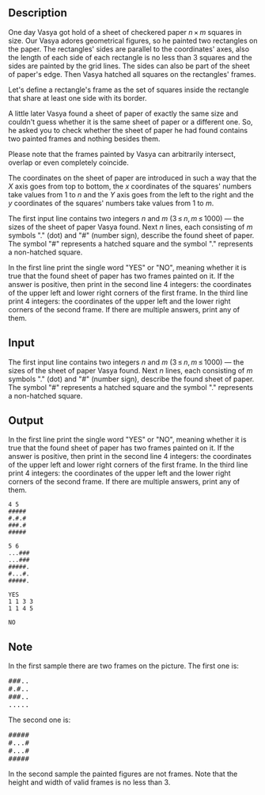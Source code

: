 ## Description

<div><p>One day Vasya got hold of a sheet of checkered paper <span class="tex-span"><i>n</i> × <i>m</i></span> squares in size. Our Vasya adores geometrical figures, so he painted two rectangles on the paper. The rectangles' sides are parallel to the coordinates' axes, also the length of each side of each rectangle is no less than 3 squares and the sides are painted by the grid lines. The sides can also be part of the sheet of paper's edge. Then Vasya hatched all squares on the rectangles' <span class="tex-font-style-underline">frames</span>.</p><p>Let's define a rectangle's frame as the set of squares <span class="tex-font-style-bf">inside</span> the rectangle that share at least one side with its border.</p><p>A little later Vasya found a sheet of paper of exactly the same size and couldn't guess whether it is the same sheet of paper or a different one. So, he asked you to check whether the sheet of paper he had found contains two painted frames and nothing besides them.</p><p>Please note that the frames painted by Vasya can arbitrarily intersect, overlap or even completely coincide.</p><p>The coordinates on the sheet of paper are introduced in such a way that the <span class="tex-span"><i>X</i></span> axis goes from top to bottom, the <span class="tex-span"><i>x</i></span> coordinates of the squares' numbers take values from <span class="tex-span">1</span> to <span class="tex-span"><i>n</i></span> and the <span class="tex-span"><i>Y</i></span> axis goes from the left to the right and the <span class="tex-span"><i>y</i></span> coordinates of the squares' numbers take values from <span class="tex-span">1</span> to <span class="tex-span"><i>m</i></span>.</p></div><div class="input-specification"><p>The first input line contains two integers <span class="tex-span"><i>n</i></span> and <span class="tex-span"><i>m</i></span> (<span class="tex-span">3 ≤ <i>n</i>, <i>m</i> ≤ 1000</span>) — the sizes of the sheet of paper Vasya found. Next <span class="tex-span"><i>n</i></span> lines, each consisting of <span class="tex-span"><i>m</i></span> symbols "<span class="tex-font-style-tt">.</span>" (dot) and "<span class="tex-font-style-tt">#</span>" (number sign), describe the found sheet of paper. The symbol "<span class="tex-font-style-tt">#</span>" represents a hatched square and the symbol "<span class="tex-font-style-tt">.</span>" represents a non-hatched square.</p></div><div class="output-specification"><p>In the first line print the single word "<span class="tex-font-style-tt">YES</span>" or "<span class="tex-font-style-tt">NO</span>", meaning whether it is true that the found sheet of paper has two frames painted on it. If the answer is positive, then print in the second line <span class="tex-span">4</span> integers: the coordinates of the upper left and lower right corners of the first frame. In the third line print <span class="tex-span">4</span> integers: the coordinates of the upper left and the lower right corners of the second frame. If there are multiple answers, print any of them.</p></div>

## Input

<p>The first input line contains two integers <span class="tex-span"><i>n</i></span> and <span class="tex-span"><i>m</i></span> (<span class="tex-span">3 ≤ <i>n</i>, <i>m</i> ≤ 1000</span>) — the sizes of the sheet of paper Vasya found. Next <span class="tex-span"><i>n</i></span> lines, each consisting of <span class="tex-span"><i>m</i></span> symbols "<span class="tex-font-style-tt">.</span>" (dot) and "<span class="tex-font-style-tt">#</span>" (number sign), describe the found sheet of paper. The symbol "<span class="tex-font-style-tt">#</span>" represents a hatched square and the symbol "<span class="tex-font-style-tt">.</span>" represents a non-hatched square.</p>

## Output

<p>In the first line print the single word "<span class="tex-font-style-tt">YES</span>" or "<span class="tex-font-style-tt">NO</span>", meaning whether it is true that the found sheet of paper has two frames painted on it. If the answer is positive, then print in the second line <span class="tex-span">4</span> integers: the coordinates of the upper left and lower right corners of the first frame. In the third line print <span class="tex-span">4</span> integers: the coordinates of the upper left and the lower right corners of the second frame. If there are multiple answers, print any of them.</p>





```input1
4 5
#####
#.#.#
###.#
#####

```




```input2
5 6
...###
...###
#####.
#...#.
#####.

```




```output1
YES
1 1 3 3
1 1 4 5

```




```output2
NO

```



## Note

<p>In the first sample there are two frames on the picture. The first one is:</p><pre class="verbatim">###..<br>#.#..<br>###..<br>.....<br></pre><p>The second one is:</p><pre class="verbatim">#####<br>#...#<br>#...#<br>#####<br></pre><p>In the second sample the painted figures are not frames. Note that the height and width of valid frames is no less than 3.</p>
